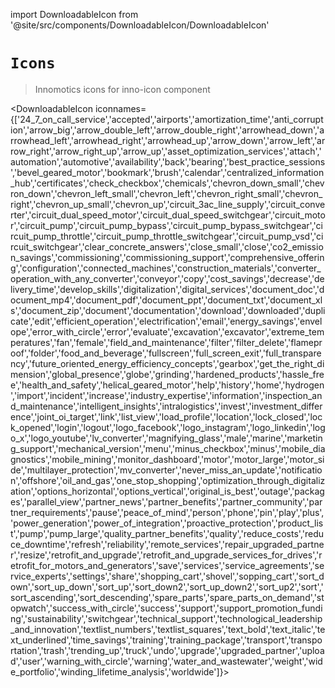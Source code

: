 import DownloadableIcon from '@site/src/components/DownloadableIcon/DownloadableIcon'

# `Icons`

> Innomotics icons for inno-icon component

<DownloadableIcon iconnames={['24_7_on_call_service','accepted','airports','amortization_time','anti_corruption','arrow_big','arrow_double_left','arrow_double_right','arrowhead_down','arrowhead_left','arrowhead_right','arrowhead_up','arrow_down','arrow_left','arrow_right','arrow_right_up','arrow_up','asset_optimization_services','attach','automation','automotive','availability','back','bearing','best_practice_sessions','bevel_geared_motor','bookmark','brush','calendar','centralized_information_hub','certificates','check_checkbox','chemicals','chevron_down_small','chevron_down','chevron_left_small','chevron_left','chevron_right_small','chevron_right','chevron_up_small','chevron_up','circuit_3ac_line_supply','circuit_converter','circuit_dual_speed_motor','circuit_dual_speed_switchgear','circuit_motor','circuit_pump','circuit_pump_bypass','circuit_pump_bypass_switchgear','circuit_pump_throttle','circuit_pump_throttle_switchgear','circuit_pump_vsd','circuit_switchgear','clear_concrete_answers','close_small','close','co2_emission_savings','commissioning','commissioning_support','comprehensive_offering','configuration','connected_machines','construction_materials','converter_operation_with_any_converter','conveyor','copy','cost_savings','decrease','delivery_time','develop_skills','digitalization','digital_services','document_doc','document_mp4','document_pdf','document_ppt','document_txt','document_xls','document_zip','document','documentation','download','downloaded','duplicate','edit','efficient_operation','electrification','email','energy_savings','envelope','error_with_circle','error','evaluate','excavation','excavator','extreme_temperatures','fan','female','field_and_maintenance','filter','filter_delete','flameproof','folder','food_and_beverage','fullscreen','full_screen_exit','full_transparency','future_oriented_energy_efficiency_concepts','gearbox','get_the_right_dimension','global_presence','globe','grinding','hardened_products','hassle_free','health_and_safety','helical_geared_motor','help','history','home','hydrogen','import','incident','increase','industry_expertise','information','inspection_and_maintenance','intelligent_insights','intralogistics','invest','investment_difference','joint_oi_target','link','list_view','load_profile','location','lock_closed','lock_opened','login','logout','logo_facebook','logo_instagram','logo_linkedin','logo_x','logo_youtube','lv_converter','magnifying_glass','male','marine','marketing_support','mechanical_version','menu','minus_checkbox','minus','mobile_diagnostics','mobile_mining','monitor_dashboard','motor','motor_large','motor_side','multilayer_protection','mv_converter','never_miss_an_update','notification','offshore','oil_and_gas','one_stop_shopping','optimization_through_digitalization','options_horizontal','options_vertical','original_is_best','outage','packages','parallel_view','partner_news','partner_benefits','partner_community','partner_requirements','pause','peace_of_mind','person','phone','pin','play','plus','power_generation','power_of_integration','proactive_protection','product_list','pump','pump_large','quality_partner_benefits','quality','reduce_costs','reduce_downtime','refresh','reliability','remote_services','repair_upgraded_partner','resize','retrofit_and_upgrade','retrofit_and_upgrade_services_for_drives','retrofit_for_motors_and_generators','save','services','service_agreements','service_experts','settings','share','shopping_cart','shovel','sopping_cart','sort_down','sort_up_down','sort_up','sort_down2','sort_up_down2','sort_up2','sort','sort_ascending','sort_descending','spare_parts','spare_parts_on_demand','stopwatch','success_with_circle','success','support','support_promotion_funding','sustainability','switchgear','technical_support','technological_leadership_and_innovation','textlist_numbers','textlist_squares','text_bold','text_italic','text_underlined','time_savings','training','training_package','transport','transportation','trash','trending_up','truck','undo','upgrade','upgraded_partner','upload','user','warning_with_circle','warning','water_and_wastewater','weight','wide_portfolio','winding_lifetime_analysis','worldwide']}></DownloadableIcon>